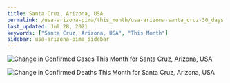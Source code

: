 ```yaml
---
title: Santa Cruz, Arizona, USA
permalink: /usa-arizona-pima/this_month/usa-arizona-santa_cruz-30_days.html
last_updated: Jul 28, 2021
keywords: ["Santa Cruz, Arizona, USA", "This Month"]
sidebar: usa-arizona-pima_sidebar
---
```


![Change in Confirmed Cases This Month for Santa Cruz, Arizona, USA](/covid_tracker/images/graphs/usa-arizona-santa_cruz-delta_confirmed-30_days_graph.png)

![Change in Confirmed Deaths This Month for Santa Cruz, Arizona, USA](/covid_tracker/images/graphs/usa-arizona-santa_cruz-delta_deaths-30_days_graph.png)

